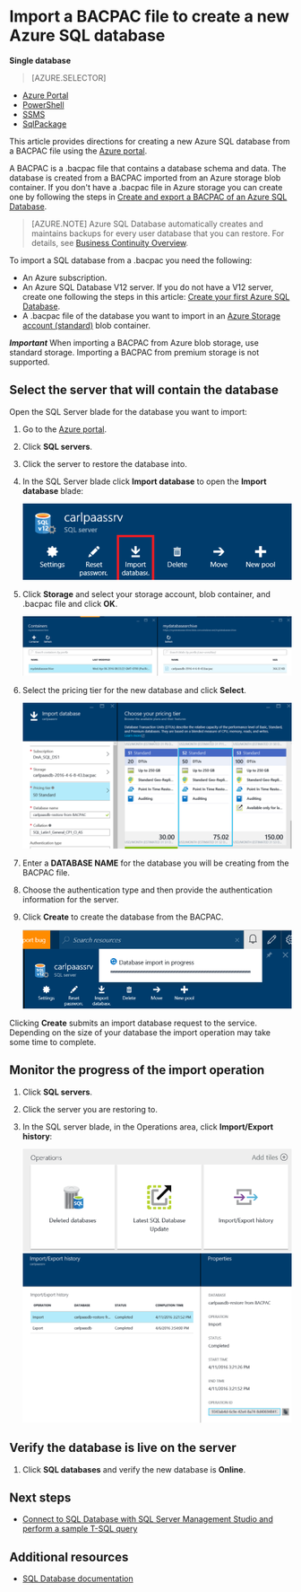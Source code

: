 <properties
	pageTitle="Import a BACPAC file to create a new Azure SQL database | Microsoft Azure"
	description="Create a new Azure SQL database by importing an existing BACPAC file."
	services="sql-database"
	documentationCenter=""
	authors="stevestein"
	manager="jhubbard"
	editor=""/>

<tags
	ms.service="sql-database"
	ms.devlang="NA"
	ms.date="04/11/2016"
	ms.author="sstein"
	ms.workload="data-management"
	ms.topic="article"
	ms.tgt_pltfrm="NA"/>


# Import a BACPAC file to create a new Azure SQL database


**Single database**

> [AZURE.SELECTOR]
- [Azure Portal](sql-database-import.md)
- [PowerShell](sql-database-import-powershell.md)
- [SSMS](sql-database-cloud-migrate-compatible-import-bacpac-ssms.md)
- [SqlPackage](sql-database-cloud-migrate-compatible-import-bacpac-sqlpackage.md)

This article provides directions for creating a new Azure SQL database from a BACPAC file using the [Azure portal](https://portal.azure.com).

A BACPAC is a .bacpac file that contains a database schema and data. The database is created from a BACPAC imported from an Azure storage blob container. If you don't have a .bacpac file in Azure storage you can create one by following the steps in [Create and export a BACPAC of an Azure SQL Database](sql-database-export.md).


> [AZURE.NOTE] Azure SQL Database automatically creates and maintains backups for every user database that you can restore. For details, see [Business Continuity Overview](sql-database-business-continuity.md).


To import a SQL database from a .bacpac you need the following:

- An Azure subscription. 
- An Azure SQL Database V12 server. If you do not have a V12 server, create one following the steps in this article: [Create your first Azure SQL Database](sql-database-get-started.md).
- A .bacpac file of the database you want to import in an [Azure Storage account (standard)](../storage/storage-create-storage-account.md) blob container.

***Important*** When importing a BACPAC from Azure blob storage, use standard storage. Importing a BACPAC from 
premium storage is not supported.


## Select the server that will contain the database

Open the SQL Server blade for the database you want to import:

1.	Go to the [Azure portal](https://portal.azure.com).
2.	Click **SQL servers**.
3.	Click the server to restore the database into.
4.	In the SQL Server blade click **Import database** to open the **Import database** blade:

    ![import database][1]

1.  Click **Storage** and select your storage account, blob container, and .bacpac file and click **OK**.

    ![configure storage options][2]

1.  Select the pricing tier for the new database and click **Select**.

    ![select pricing tier][3]

1.  Enter a **DATABASE NAME** for the database you will be creating from the BACPAC file.
2.  Choose the authentication type and then provide the authentication information for the server. 
3.  Click **Create** to create the database from the BACPAC.

    ![create database][4]

Clicking **Create** submits an import database request to the service. Depending on the size of your database the import operation may take some time to complete.

## Monitor the progress of the import operation

1.	Click **SQL servers**.
2.	Click the server you are restoring to.
3.	In the SQL server blade, in the Operations area, click **Import/Export history**:

    ![import export history][5]
    ![import export history][6]





## Verify the database is live on the server

1.	Click **SQL databases** and verify the new database is **Online**.



## Next steps

- [Connect to SQL Database with SQL Server Management Studio and perform a sample T-SQL query](sql-database-connect-query-ssms.md)



## Additional resources

- [SQL Database documentation](https://azure.microsoft.com/documentation/services/sql-database/)


<!--Image references-->
[1]: ./media/sql-database-import/import-database.png
[2]: ./media/sql-database-import/storage-options.png
[3]: ./media/sql-database-import/pricing-tier.png
[4]: ./media/sql-database-import/create.png
[5]: ./media/sql-database-import/import-history.png
[6]: ./media/sql-database-import/import-status.png
